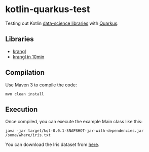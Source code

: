 # kotlin-quarkus-test
Testing out Kotlin [data-science libraries](https://kotlinlang.org/docs/reference/data-science-overview.html) 
with [Quarkus](https://quarkus.io/).

## Libraries

* [krangl](https://github.com/holgerbrandl/krangl)
* [krangl in 10min](https://krangl.gitbook.io/docs/getting-started/10_minutes)


## Compilation

Use Maven 3 to compile the code:

```
mvn clean install
```

## Execution

Once compiled, you can execute the example Main class like this:

```
java -jar target/kqt-0.0.1-SNAPSHOT-jar-with-dependencies.jar /some/where/iris.txt
```

You can download the Iris dataset from 
[here](https://raw.githubusercontent.com/holgerbrandl/krangl/master/src/main/resources/krangl/data/iris.txt).
